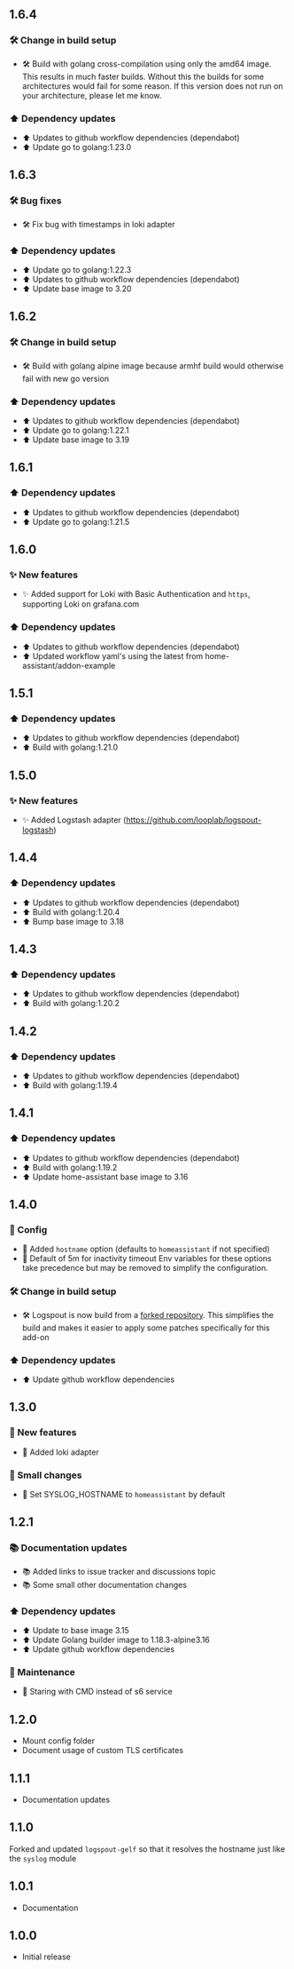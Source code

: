 <!-- https://developers.home-assistant.io/docs/add-ons/presentation#keeping-a-changelog -->

## 1.6.4

### 🛠 Change in build setup
- 🛠 Build with golang cross-compilation using only the amd64 image. This results in much faster builds. Without this the builds for some architectures would fail for some reason. If this version does not run on your architecture, please let me know.

### ⬆️ Dependency updates
- ⬆️ Updates to github workflow dependencies (dependabot)
- ⬆️ Update go to golang:1.23.0

## 1.6.3

### 🛠 Bug fixes
- 🛠 Fix bug with timestamps in loki adapter

### ⬆️ Dependency updates
- ⬆️ Update go to golang:1.22.3
- ⬆️ Updates to github workflow dependencies (dependabot)
- ⬆️ Update base image to 3.20

## 1.6.2

### 🛠 Change in build setup
- 🛠 Build with golang alpine image because armhf build would otherwise fail with new go version

### ⬆️ Dependency updates
- ⬆️ Updates to github workflow dependencies (dependabot)
- ⬆️ Update go to golang:1.22.1
- ⬆️ Update base image to 3.19

## 1.6.1

### ⬆️ Dependency updates
- ⬆️ Updates to github workflow dependencies (dependabot)
- ⬆️ Update go to golang:1.21.5

## 1.6.0

### ✨ New features
- ✨ Added support for Loki with Basic Authentication and `https`, supporting Loki on grafana.com

### ⬆️ Dependency updates
- ⬆️ Updates to github workflow dependencies (dependabot)
- ⬆️ Updated workflow yaml's using the latest from home-assistant/addon-example

## 1.5.1

### ⬆️ Dependency updates
- ⬆️ Updates to github workflow dependencies (dependabot)
- ⬆️ Build with golang:1.21.0

## 1.5.0

### ✨ New features
- ✨ Added Logstash adapter (https://github.com/looplab/logspout-logstash)

## 1.4.4

### ⬆️ Dependency updates
- ⬆️ Updates to github workflow dependencies (dependabot)
- ⬆️ Build with golang:1.20.4
- ⬆️ Bump base image to 3.18

## 1.4.3

### ⬆️ Dependency updates
- ⬆️ Updates to github workflow dependencies (dependabot)
- ⬆️ Build with golang:1.20.2

## 1.4.2

### ⬆️ Dependency updates
- ⬆️ Updates to github workflow dependencies (dependabot)
- ⬆️ Build with golang:1.19.4

## 1.4.1

### ⬆️ Dependency updates
 - ⬆️ Updates to github workflow dependencies (dependabot)
 - ⬆️ Build with golang:1.19.2
 - ⬆️ Update home-assistant base image to 3.16

## 1.4.0

### 🔨 Config
 - 🔨 Added `hostname` option (defaults to `homeassistant` if not specified)
 - 🔨 Default of 5m for inactivity timeout
Env variables for these options take precedence but may be removed to simplify the configuration.

### 🛠 Change in build setup
 - 🛠 Logspout is now build from a [forked repository](https://github.com/bertbaron/logspout). This simplifies the build and makes it easier to apply some patches specifically for this add-on

### ⬆️ Dependency updates
 - ⬆️ Update github workflow dependencies

## 1.3.0

### 🚀 New features
 - 🚀 Added loki adapter

### 🔨 Small changes
 - 🔨 Set SYSLOG_HOSTNAME to `homeassistant` by default

## 1.2.1

### 📚 Documentation updates
 - 📚 Added links to issue tracker and discussions topic
 - 📚 Some small other documentation changes

### ⬆️ Dependency updates
 - ⬆️ Update to base image 3.15
 - ⬆️ Update Golang builder image to 1.18.3-alpine3.16
 - ⬆️ Update github workflow dependencies

### 🧰 Maintenance
 - 🧰 Staring with CMD instead of s6 service

## 1.2.0

- Mount config folder 
- Document usage of custom TLS certificates

## 1.1.1

- Documentation updates

## 1.1.0

Forked and updated `logspout-gelf` so that it resolves the hostname just like the `syslog` module

## 1.0.1

- Documentation

## 1.0.0

- Initial release
